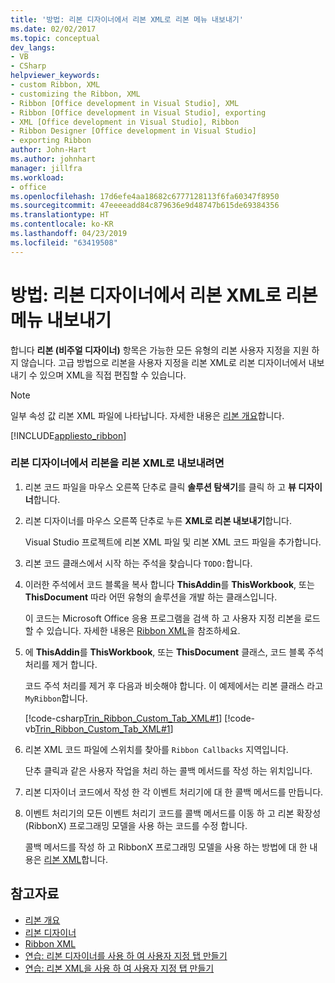 ```yaml
---
title: '방법: 리본 디자이너에서 리본 XML로 리본 메뉴 내보내기'
ms.date: 02/02/2017
ms.topic: conceptual
dev_langs:
- VB
- CSharp
helpviewer_keywords:
- custom Ribbon, XML
- customizing the Ribbon, XML
- Ribbon [Office development in Visual Studio], XML
- Ribbon [Office development in Visual Studio], exporting
- XML [Office development in Visual Studio], Ribbon
- Ribbon Designer [Office development in Visual Studio]
- exporting Ribbon
author: John-Hart
ms.author: johnhart
manager: jillfra
ms.workload:
- office
ms.openlocfilehash: 17d6efe4aa18682c6777128113f6fa60347f8950
ms.sourcegitcommit: 47eeeeadd84c879636e9d48747b615de69384356
ms.translationtype: HT
ms.contentlocale: ko-KR
ms.lasthandoff: 04/23/2019
ms.locfileid: "63419508"
---
```

# <a name="how-to-export-a-ribbon-from-the-ribbon-designer-to-ribbon-xml"></a>방법: 리본 디자이너에서 리본 XML로 리본 메뉴 내보내기
  합니다 **리본 (비주얼 디자이너)** 항목은 가능한 모든 유형의 리본 사용자 지정을 지원 하지 않습니다. 고급 방법으로 리본을 사용자 지정을 리본 XML로 리본 디자이너에서 내보내기 수 있으며 XML을 직접 편집할 수 있습니다.

> [!NOTE]
> 일부 속성 값 리본 XML 파일에 나타납니다. 자세한 내용은 [리본 개요](../vsto/ribbon-overview.md)합니다.

 [!INCLUDE[appliesto_ribbon](../vsto/includes/appliesto-ribbon-md.md)]

### <a name="to-export-a-ribbon-from-the-ribbon-designer-to-ribbon-xml"></a>리본 디자이너에서 리본을 리본 XML로 내보내려면

1. 리본 코드 파일을 마우스 오른쪽 단추로 클릭 **솔루션 탐색기**를 클릭 하 고 **뷰 디자이너**합니다.

2. 리본 디자이너를 마우스 오른쪽 단추로 누른 **XML로 리본 내보내기**합니다.

     Visual Studio 프로젝트에 리본 XML 파일 및 리본 XML 코드 파일을 추가합니다.

3. 리본 코드 클래스에서 시작 하는 주석을 찾습니다 `TODO:`합니다.

4. 이러한 주석에서 코드 블록을 복사 합니다 **ThisAddin**를 **ThisWorkbook**, 또는 **ThisDocument** 따라 어떤 유형의 솔루션을 개발 하는 클래스입니다.

     이 코드는 Microsoft Office 응용 프로그램을 검색 하 고 사용자 지정 리본을 로드할 수 있습니다. 자세한 내용은 [Ribbon XML](../vsto/ribbon-xml.md)을 참조하세요.

5. 에 **ThisAddin**를 **ThisWorkbook**, 또는 **ThisDocument** 클래스, 코드 블록 주석 처리를 제거 합니다.

     코드 주석 처리를 제거 후 다음과 비슷해야 합니다. 이 예제에서는 리본 클래스 라고 `MyRibbon`합니다.

     [!code-csharp[Trin_Ribbon_Custom_Tab_XML#1](../vsto/codesnippet/CSharp/Trin_Ribbon_Custom_Tab_XML_O12/ThisAddIn.cs#1)]
     [!code-vb[Trin_Ribbon_Custom_Tab_XML#1](../vsto/codesnippet/VisualBasic/Trin_Ribbon_Custom_Tab_XML_O12/ThisAddIn.vb#1)]

6. 리본 XML 코드 파일에 스위치를 찾아를 `Ribbon Callbacks` 지역입니다.

     단추 클릭과 같은 사용자 작업을 처리 하는 콜백 메서드를 작성 하는 위치입니다.

7. 리본 디자이너 코드에서 작성 한 각 이벤트 처리기에 대 한 콜백 메서드를 만듭니다.

8. 이벤트 처리기의 모든 이벤트 처리기 코드를 콜백 메서드를 이동 하 고 리본 확장성 (RibbonX) 프로그래밍 모델을 사용 하는 코드를 수정 합니다.

     콜백 메서드를 작성 하 고 RibbonX 프로그래밍 모델을 사용 하는 방법에 대 한 내용은 [리본 XML](../vsto/ribbon-xml.md)합니다.

## <a name="see-also"></a>참고자료
- [리본 개요](../vsto/ribbon-overview.md)
- [리본 디자이너](../vsto/ribbon-designer.md)
- [Ribbon XML](../vsto/ribbon-xml.md)
- [연습: 리본 디자이너를 사용 하 여 사용자 지정 탭 만들기](../vsto/walkthrough-creating-a-custom-tab-by-using-the-ribbon-designer.md)
- [연습: 리본 XML을 사용 하 여 사용자 지정 탭 만들기](../vsto/walkthrough-creating-a-custom-tab-by-using-ribbon-xml.md)
